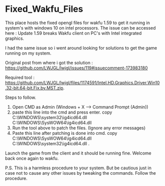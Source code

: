 # Fixed_Wakfu_Files
This place hosts the fixed opengl files for wakfu 1.59 to get it running in system's with windows 10 on intel processors. 
The issue can be accessed here : Update 1.59 breaks Wakfu client on PC's with Intel integrated graphics.

I had the same issue so i went  around looking for solutions to get the game running on my system.

Original post from where i got the solution : https://github.com/LWJGL/lwjgl/issues/119#issuecomment-173983180

Required tool : https://github.com/LWJGL/lwjgl/files/1174591/Intel.HD.Graphics.Driver.Win10.32-bit.64-bit.Fix.by.MST.zip.

Steps to follow.

1. Open CMD as Admin (Windows + X --> Command Prompt (Admin))
2.  paste this line into the cmd and press enter.
copy C:\WINDOWS\system32\ig4icd64.dll C:\WINDOWS\SysWOW64\ig4icd64.dll
3. Run the tool above to patch the files. (Ignore any error messages)
4. Paste this line after patching is done into cmd.
copy C:\WINDOWS\SysWOW64\ig4icd64.dll C:\WINDOWS\system32\ig4icd64.dll .

Launch the game from the client and it should be running fine. 
Welcome back once again to wakfu.

P.S. This is a harmless procedure to your system. But be cautious just in case not to cause any other issues by tweaking the commands. Follow the procedure.

